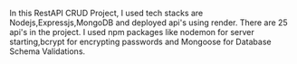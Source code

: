 In this RestAPI CRUD Project, I used tech stacks are Nodejs,Expressjs,MongoDB and deployed api's using render.
There are 25 api's in the project.
I used npm packages like nodemon for server starting,bcrypt for encrypting passwords and Mongoose for Database Schema Validations.
